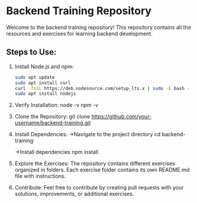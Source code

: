 # Backend Training Repository

Welcome to the backend training repository! This repository contains all the resources and exercises for learning backend development.

## Steps to Use:

1. Install Node.js and npm:

   ```bash
   sudo apt update
   sudo apt install curl
   curl -fsSL https://deb.nodesource.com/setup_lts.x | sudo -E bash -
   sudo apt install nodejs

   ```

2. Verify Installation:
   node -v
   npm -v

3. Clone the Repository:
   git clone https://github.com/your-username/backend-training.git

4. Install Dependencies:
   ->Navigate to the project directory
   cd backend-training

   ->Install dependencies
   npm install

5. Explore the Exercises:
   The repository contains different exercises organized in folders.
   Each exercise folder contains its own README.md file with instructions.

6. Contribute:
   Feel free to contribute by creating pull requests with your solutions, improvements, or additional exercises.